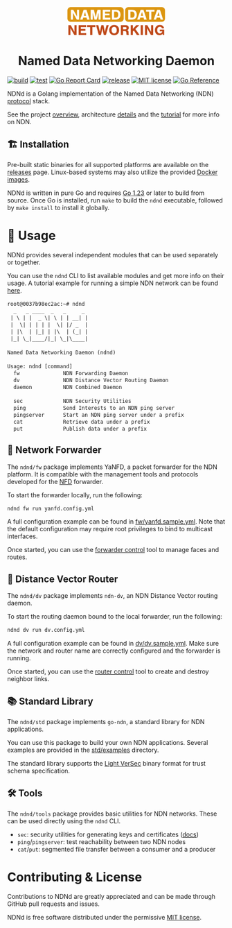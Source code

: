 <div align="center">
  <a href="https://named-data.net/">
    <img alt height="65" src="docs/img/logo.svg"/>
  </a>

  <h1> Named Data Networking Daemon </h1>
</div>

[![build](https://github.com/named-data/ndnd/actions/workflows/build.yml/badge.svg)](https://github.com/named-data/ndnd/actions/workflows/build.yml)
[![test](https://github.com/named-data/ndnd/actions/workflows/test.yml/badge.svg)](https://github.com/named-data/ndnd/actions/workflows/test.yml)
[![Go Report Card](https://goreportcard.com/badge/github.com/named-data/ndnd)](https://goreportcard.com/report/github.com/named-data/ndnd)
[![release](https://img.shields.io/github/v/release/named-data/ndnd)](https://github.com/named-data/ndnd/releases)
[![MIT license](https://img.shields.io/badge/license-MIT-blue)](./LICENSE.md)
[![Go Reference](https://pkg.go.dev/badge/github.com/named-data/ndnd.svg)](https://pkg.go.dev/github.com/named-data/ndnd)

NDNd is a Golang implementation of the Named Data Networking (NDN) [protocol](https://named-data.net) stack.

See the project [overview](https://named-data.net/project/), architecture [details](https://named-data.net/project/archoverview/) and the [tutorial](https://101.named-data.net/) for more info on NDN.

## 🏗️ Installation

Pre-built static binaries for all supported platforms are available on the [releases](https://github.com/named-data/ndnd/releases) page. Linux-based systems may also utilize the provided [Docker images](https://github.com/named-data/ndnd/pkgs/container/ndnd).

NDNd is written in pure Go and requires [Go 1.23](https://go.dev/doc/install) or later to build from source.
Once Go is installed, run `make` to build the `ndnd` executable, followed by `make install` to install it globally.

# 🌟 Usage

NDNd provides several independent modules that can be used separately or together.

You can use the `ndnd` CLI to list available modules and get more info on their usage.
A tutorial example for running a simple NDN network can be found [here](docs/daemon-example.md).

```text
root@0037b98ec2ac:~# ndnd
  _   _ ____  _   _     _
 | \ | |  _ \| \ | | __| |
 |  \| | | | |  \| |/ _  |
 | |\  | |_| | |\  | (_| |
 |_| \_|____/|_| \_|\____|

Named Data Networking Daemon (ndnd)

Usage: ndnd [command]
  fw              NDN Forwarding Daemon
  dv              NDN Distance Vector Routing Daemon
  daemon          NDN Combined Daemon

  sec             NDN Security Utilities
  ping            Send Interests to an NDN ping server
  pingserver      Start an NDN ping server under a prefix
  cat             Retrieve data under a prefix
  put             Publish data under a prefix
```

## 🔀 Network Forwarder

The `ndnd/fw` package implements YaNFD, a packet forwarder for the NDN platform.
It is compatible with the management tools and protocols developed for the [NFD](https://github.com/named-data/NFD) forwarder.

To start the forwarder locally, run the following:

```bash
ndnd fw run yanfd.config.yml
```

A full configuration example can be found in [fw/yanfd.sample.yml](fw/yanfd.sample.yml).
Note that the default configuration may require root privileges to bind to multicast interfaces.

Once started, you can use the [forwarder control](docs/fw-control.md) tool to manage faces and routes.

## 📡 Distance Vector Router

The `ndnd/dv` package implements `ndn-dv`, an NDN Distance Vector routing daemon.

To start the routing daemon bound to the local forwarder, run the following:

```bash
ndnd dv run dv.config.yml
```

A full configuration example can be found in [dv/dv.sample.yml](dv/dv.sample.yml).
Make sure the network and router name are correctly configured and the forwarder is running.

Once started, you can use the [router control](docs/dv-control.md) tool to create and destroy neighbor links.

## 📚 Standard Library

The `ndnd/std` package implements `go-ndn`, a standard library for NDN applications.

You can use this package to build your own NDN applications.
Several examples are provided in the [std/examples](std/examples) directory.

The standard library supports the [Light VerSec](https://python-ndn.readthedocs.io/en/latest/src/lvs/lvs.html) binary format for trust schema specification.

## 🛠️ Tools

The `ndnd/tools` package provides basic utilities for NDN networks.
These can be used directly using the `ndnd` CLI.

- `sec`: security utilities for generating keys and certificates ([docs](docs/security-util.md))
- `ping`/`pingserver`: test reachability between two NDN nodes
- `cat`/`put`: segmented file transfer between a consumer and a producer

# Contributing & License

Contributions to NDNd are greatly appreciated and can be made through GitHub pull requests and issues.

NDNd is free software distributed under the permissive [MIT license](LICENSE.md).
